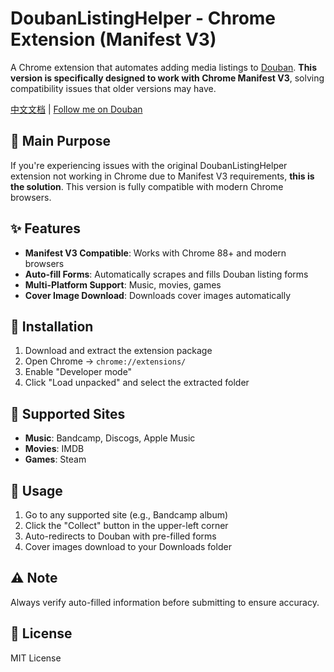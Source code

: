 # DoubanListingHelper - Chrome Extension (Manifest V3)

A Chrome extension that automates adding media listings to [Douban](https://www.douban.com/). **This version is specifically designed to work with Chrome Manifest V3**, solving compatibility issues that older versions may have.

[中文文档](./README_CN.md) | [Follow me on Douban](https://www.douban.com/people/49528893/)

## 🎯 Main Purpose

If you're experiencing issues with the original DoubanListingHelper extension not working in Chrome due to Manifest V3 requirements, **this is the solution**. This version is fully compatible with modern Chrome browsers.

## ✨ Features

- **Manifest V3 Compatible**: Works with Chrome 88+ and modern browsers
- **Auto-fill Forms**: Automatically scrapes and fills Douban listing forms
- **Multi-Platform Support**: Music, movies, games
- **Cover Image Download**: Downloads cover images automatically

## 🚀 Installation

1. Download and extract the extension package
2. Open Chrome → `chrome://extensions/`
3. Enable "Developer mode"
4. Click "Load unpacked" and select the extracted folder

## 🎵 Supported Sites

- **Music**: Bandcamp, Discogs, Apple Music
- **Movies**: IMDB  
- **Games**: Steam

## 📖 Usage

1. Go to any supported site (e.g., Bandcamp album)
2. Click the "Collect" button in the upper-left corner
3. Auto-redirects to Douban with pre-filled forms
4. Cover images download to your Downloads folder

## ⚠️ Note

Always verify auto-filled information before submitting to ensure accuracy.

## 📄 License

MIT License 
